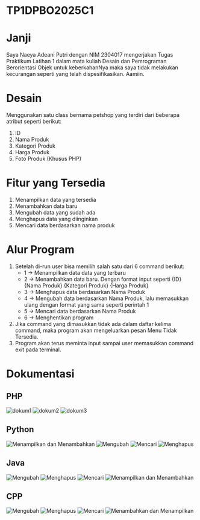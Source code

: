 # TP1DPBO2025C1

# Janji
Saya Naeya Adeani Putri dengan NIM 2304017 mengerjakan Tugas Praktikum Latihan 1 dalam mata kuliah Desain dan Pemrograman Berorientasi Objek untuk keberkahanNya maka saya tidak melakukan kecurangan seperti yang telah dispesifikasikan. Aamiin.

# Desain
Menggunakan satu class bernama petshop yang terdiri dari beberapa atribut seperti berikut:
1. ID
2. Nama Produk
3. Kategori Produk
4. Harga Produk
5. Foto Produk (Khusus PHP)

# Fitur yang Tersedia
1. Menampilkan data yang tersedia
2. Menambahkan data baru
3. Mengubah data yang sudah ada
4. Menghapus data yang diinginkan
5. Mencari data berdasarkan nama produk

# Alur Program
1. Setelah di-run user bisa memilih salah satu dari 6 command berikut:
	+ 1 -> Menampilkan data data yang terbaru
   	+ 2 -> Menambahkan data baru. Dengan format input seperti {ID} {Nama Produk} 
	{Kategori Produk} {Harga Produk}
   	+ 3 -> Menghapus data berdasarkan Nama Produk
   	+ 4 -> Mengubah data berdasarkan Nama Produk, lalu memasukkan ulang dengan 
	format yang sama seperti perintah 1
   	+ 5 -> Mencari data berdasarkan Nama Produk
	+ 6 -> Menghentikan program
2. Jika command yang dimasukkan tidak ada dalam daftar kelima command, maka program akan mengeluarkan pesan Menu Tidak Tersedia.
3. Program akan terus meminta input sampai user memasukkan command exit pada terminal.

# Dokumentasi
## PHP
![dokum1](https://github.com/user-attachments/assets/bf412c72-32a8-44f4-868f-0880321df2cf)
![dokum2](https://github.com/user-attachments/assets/42893b6a-e548-4f64-8ede-05a1d8f4873e)
![dokum3](https://github.com/user-attachments/assets/5ff205bf-94ce-4475-aabf-93771942987d)

## Python
![Menampilkan dan Menambahkan](https://github.com/user-attachments/assets/a353ff84-3bd7-4d51-8a95-a2395fccfd65)
![Mengubah](https://github.com/user-attachments/assets/84427695-803b-4d52-9c87-bc2c774889f4)
![Mencari](https://github.com/user-attachments/assets/81d42312-32c6-45bf-acb5-bad1ace9f848)
![Menghapus](https://github.com/user-attachments/assets/ee11a815-114e-4234-912b-6a936cc240f6)

## Java
![Mengubah](https://github.com/user-attachments/assets/dd36402d-aff0-4947-8e1a-4af1f1e0e8f6)
![Menghapus](https://github.com/user-attachments/assets/e88a2e22-bf99-43c0-9074-e838107fab02)
![Mencari](https://github.com/user-attachments/assets/b6b1c29b-d464-421e-9f76-b6d5d0f53785)
![Menampilkan dan Menambahkan](https://github.com/user-attachments/assets/88ff99ab-5d54-405e-be38-b93d4557313b)

## CPP
![Mengubah](https://github.com/user-attachments/assets/2c153191-72c8-4f72-9b84-6f7c73fa9c1f)
![Menghapus](https://github.com/user-attachments/assets/3cac7eef-1876-4481-ac72-68231df43e51)
![Mencari](https://github.com/user-attachments/assets/009184c5-867b-46b4-a602-688eeec26514)
![Menambahkan dan Menampilkan](https://github.com/user-attachments/assets/3ddab95d-bd6f-4bc4-8b40-b2bcefedcfef)
